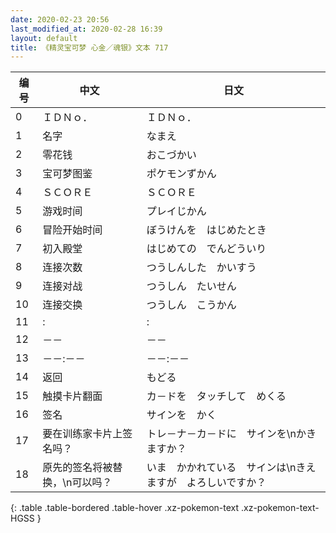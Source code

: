```yaml
---
date: 2020-02-23 20:56
last_modified_at: 2020-02-28 16:39
layout: default
title: 《精灵宝可梦 心金／魂银》文本 717
---
```

| 编号 | 中文 | 日文 |
| ---- | ---- | ---- |
| 0 | ＩＤＮｏ． | ＩＤＮｏ． |
| 1 | 名字 | なまえ |
| 2 | 零花钱 | おこづかい |
| 3 | 宝可梦图鉴 | ポケモンずかん |
| 4 | ＳＣＯＲＥ | ＳＣＯＲＥ |
| 5 | 游戏时间 | プレイじかん |
| 6 | 冒险开始时间 | ぼうけんを　はじめたとき |
| 7 | 初入殿堂 | はじめての　でんどういり |
| 8 | 连接次数 | つうしんした　かいすう |
| 9 | 连接对战 | つうしん　たいせん |
| 10 | 连接交换 | つうしん　こうかん |
| 11 | : | : |
| 12 | －－ | －－ |
| 13 | －－:－－ | －－:－－ |
| 14 | 返回 | もどる |
| 15 | 触摸卡片翻面 | カ－ドを　タッチして　めくる |
| 16 | 签名 | サインを　かく |
| 17 | 要在训练家卡片上签名吗？ | トレ－ナ－カ－ドに　サインを\nかきますか？ |
| 18 | 原先的签名将被替换，\n可以吗？ | いま　かかれている　サインは\nきえますが　よろしいですか？ |
{: .table .table-bordered .table-hover .xz-pokemon-text .xz-pokemon-text-HGSS }